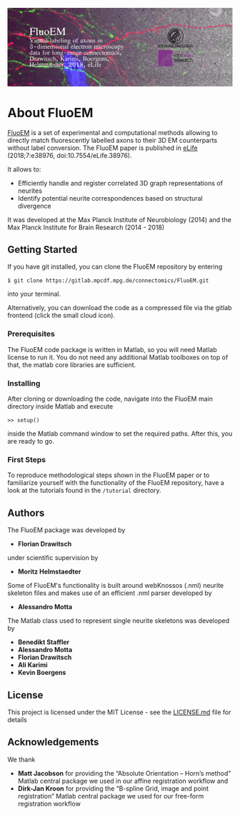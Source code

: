 ![](img/splash.jpg)

# About FluoEM

[FluoEM](http://fluoem.brain.mpg.de) is a set of experimental and computational methods allowing to directly match fluorescently labelled axons to their 3D EM counterparts without label conversion. The FluoEM paper is published in [eLife](https://elifesciences.org/articles/38976) (2018;7:e38976, doi:10.7554/eLife.38976). 

It allows to:

* Efficiently handle and register correlated 3D graph representations of neurites
* Identify potential neurite correspondences based on structural divergence 

It was developed at the Max Planck Institute of Neurobiology (2014) and the Max Planck Institute for Brain Research (2014 - 2018)

## Getting Started

If you have git installed, you can clone the FluoEM repository by entering
```
$ git clone https://gitlab.mpcdf.mpg.de/connectomics/FluoEM.git
```
into your terminal.

Alternatively, you can download the code as a compressed file via the gitlab frontend (click the small cloud icon).

### Prerequisites

The FluoEM code package is written in Matlab, so you will need Matlab license to run it. You do not need any additional Matlab toolboxes on top of that, the matlab core libraries are sufficient.

### Installing

After cloning or downloading the code, navigate into the FluoEM main directory inside Matlab and execute 
```
>> setup()
```
inside the Matlab command window to set the required paths. After this, you are ready to go. 

### First Steps

To reproduce methodological steps shown in the FluoEM paper or to familiarize yourself with the functionality of the FluoEM repository, have a look at the tutorials found in the `/tutorial` directory.

## Authors

The FluoEM package was developed by
* **Florian Drawitsch** 

under scientific supervision by
* **Moritz Helmstaedter**

Some of FluoEM's functionality is built around webKnossos (.nml) neurite skeleton files and makes use of an efficient .nml parser developed by 
* **Alessandro Motta**

The Matlab class used to represent single neurite skeletons was developed by
* **Benedikt Staffler**
* **Alessandro Motta**
* **Florian Drawitsch**
* **Ali Karimi**
* **Kevin Boergens**

## License

This project is licensed under the MIT License - see the [LICENSE.md](LICENSE.md) file for details

## Acknowledgements
We thank
* **Matt Jacobson** for providing the “Absolute Orientation – Horn’s method” Matlab central package we used in our affine registration workflow
and
* **Dirk-Jan Kroon** for providing the “B-spline Grid, image and point registration” Matlab central package we used for our free-form registration workflow

